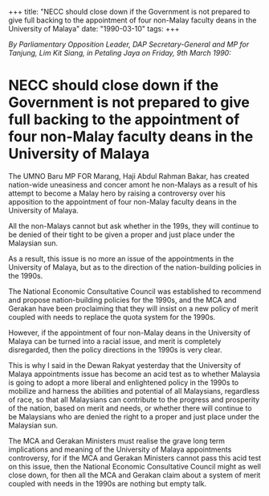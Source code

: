 +++ 
title: "NECC should close down if the Government is not prepared to give full backing to the appointment of four non-Malay faculty deans in the University of Malaya"
date: "1990-03-10"
tags:
+++

_By Parliamentary Opposition Leader, DAP Secretary-General and MP for Tanjung, Lim Kit Siang, in Petaling Jaya on Friday, 9th March 1990:_

# NECC should close down if the Government is not prepared to give full backing to the appointment of four non-Malay faculty deans in the University of Malaya

The UMNO Baru MP FOR Marang, Haji Abdul Rahman Bakar, has created nation-wide uneasiness and concer amont he non-Malays as a result of his attempt to become a Malay hero by raising a controversy over his apposition to the appointment of four non-Malay faculty deans in the University of Malaya.</u>

All the non-Malays cannot but ask whether in the 199s, they will continue to be denied of their tight to be given a proper and just place under the Malaysian sun.

As a result, this issue is no more an issue of the appointments in the University of Malaya, but as to the direction of the nation-building policies in the 1990s.

The National Economic Consultative Council was established to recommend and propose nation-building policies for the 1990s, and the MCA and Gerakan have been proclaiming that they will insist on a new policy of merit coupled with needs to replace the quota system for the 1990s. 

However, if the appointment of four non-Malay deans in the University of Malaya can be turned into a racial issue, and merit is completely disregarded, then the policy directions in the 1990s is very clear.

This is why I said in the Dewan Rakyat yesterday that the University of Malaya appointments issue has become an acid test as to whether Malaysia is going to adopt a more liberal and enlightened policy in the 1990s to mobilize and harness the abilities and potential of all Malaysians, regardless of race, so that all Malaysians can contribute to the progress and prosperity of the nation, based on merit and needs, or whether there will continue to be Malaysians who are denied the right to a proper and just place under the Malaysian sun.

The MCA and Gerakan Ministers must realise the grave long term implications and meaning of the University of Malaya appointments controversy, for if the MCA and Gerakan Ministers cannot pass this acid test on this issue, then the National Economic Consultative Council might as well close down, for then all the MCA and Gerakan claim about a system of merit coupled with needs in the 1990s are nothing but empty talk.
 
